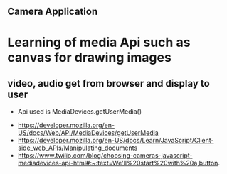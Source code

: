 ## Camera Application

# Learning of media Api such as canvas for drawing images

## video, audio get from browser and display to user
* Api used is MediaDevices.getUserMedia() 
- https://developer.mozilla.org/en-US/docs/Web/API/MediaDevices/getUserMedia
- https://developer.mozilla.org/en-US/docs/Learn/JavaScript/Client-side_web_APIs/Manipulating_documents
- https://www.twilio.com/blog/choosing-cameras-javascript-mediadevices-api-html#:~:text=We'll%20start%20with%20a,button.
